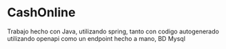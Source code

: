 # CashOnline
Trabajo hecho con Java, utilizando spring, tanto con codigo autogenerado utilizando openapi como un endpoint hecho a mano, BD Mysql
